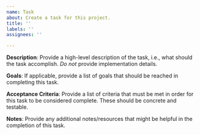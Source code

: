 ```yaml
---
name: Task
about: Create a task for this project.
title: ''
labels: ''
assignees: ''

---
```


**Description**:
Provide a high-level description of the task, i.e., what should the task accomplish. *Do not* provide implementation details.

**Goals**:
If applicable, provide a list of goals that should be reached in completing this task.

**Acceptance Criteria**:
Provide a list of criteria that must be met in order for this task to be considered complete. These should be concrete and testable.

**Notes**:
Provide any additional notes/resources that might be helpful in the completion of this task.
